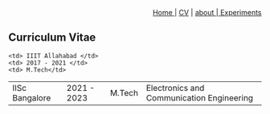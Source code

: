 <div style="text-align: right"><a href="https://vrmvikas.github.io/"> Home </a>| <a href="/CV/">CV</a> | <a href="/about/"> about </a>|<a href="experimental"> Experiments</a></div>

## Curriculum Vitae


<table>
  <tr>
    <td> IISc Bangalore </td>
    <td> 2021 - 2023 </td>
    <td> M.Tech</td>
    <td rowspan="2"> Electronics and Communication Engineering </td>
  </tr>
  <tr>
    
    <td> IIIT Allahabad </td>
    <td> 2017 - 2021 </td>
    <td> M.Tech</td>
  </tr>
</table>

